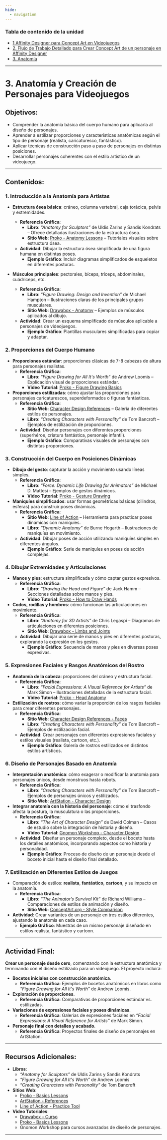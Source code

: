 ```yaml
---
hide:
  - navigation
---
```

### Tabla de contenido de la unidad
* [1 Affinity Designer para Concept Art en Videojuegos](ud2-1-Funcionalidades-y-Entorno-de-Trabajo-en-Affinity-Designer.md)
* [2. Flujo de Trabajo Detallado para Crear Concept Art de un personaje en Affinity Designer
  ](ud1-2-Desarrollo-del-Proceso-Creativo.md)
* [3. Anatomía](ud2-3-Anatomia.md)
---
# 3. **Anatomía y Creación de Personajes para Videojuegos**

## Objetivos:
- Comprender la anatomía básica del cuerpo humano para aplicarla al diseño de personajes.
- Aprender a estilizar proporciones y características anatómicas según el tipo de personaje (realista, caricaturesco, fantástico).
- Aplicar técnicas de construcción paso a paso de personajes en distintas posiciones.
- Desarrollar personajes coherentes con el estilo artístico de un videojuego.

---

## Contenidos:

### 1. **Introducción a la Anatomía para Artistas**
- **Estructura ósea básica**: cráneo, columna vertebral, caja torácica, pelvis y extremidades.
  - **Referencia Gráfica**:
    - **Libro**: *“Anatomy for Sculptors”* de Uldis Zarins y Sandis Kondrats – Ofrece detalladas ilustraciones de la estructura ósea.
    - **Sitio Web**: [Proko - Anatomy Lessons](https://www.proko.com/anatomy) – Tutoriales visuales sobre estructura ósea.
  - **Actividad**: Dibujar la estructura ósea simplificada de una figura humana en distintas poses.
    - **Ejemplo Gráfico**: Incluir diagramas simplificados de esqueletos en diferentes posturas.

- **Músculos principales**: pectorales, bíceps, tríceps, abdominales, cuádriceps, etc.
  - **Referencia Gráfica**:
    - **Libro**: *“Figure Drawing: Design and Invention”* de Michael Hampton – Ilustraciones claras de los principales grupos musculares.
    - **Sitio Web**: [Drawabox - Anatomy](https://drawabox.com/lessons/lesson-4) – Ejemplos de músculos aplicados al dibujo.
  - **Actividad**: Crear un esquema simplificado de músculos aplicable a personajes de videojuegos.
    - **Ejemplo Gráfico**: Plantillas musculares simplificadas para copiar y adaptar.

### 2. **Proporciones del Cuerpo Humano**
- **Proporciones estándar**: proporciones clásicas de 7-8 cabezas de altura para personajes realistas.
  - **Referencia Gráfica**:
    - **Libro**: *“Figure Drawing for All It's Worth”* de Andrew Loomis – Explicación visual de proporciones estándar.
    - **Video Tutorial**: [Proko - Figure Drawing Basics](https://www.youtube.com/watch?v=anAnPFQjbGE)
- **Proporciones estilizadas**: cómo ajustar las proporciones para personajes caricaturescos, superdeformados o figuras fantásticas.
  - **Referencia Gráfica**:
    - **Sitio Web**: [Character Design References](https://characterdesignreferences.com/) – Galería de diferentes estilos de personajes.
    - **Libro**: *“Creating Characters with Personality”* de Tom Bancroft – Ejemplos de estilización de proporciones.
  - **Actividad**: Diseñar personajes con diferentes proporciones (superhéroe, criatura fantástica, personaje infantil).
    - **Ejemplo Gráfico**: Comparativas visuales de personajes con distintas proporciones.

### 3. **Construcción del Cuerpo en Posiciones Dinámicas**
- **Dibujo del gesto**: capturar la acción y movimiento usando líneas simples.
  - **Referencia Gráfica**:
    - **Libro**: *“Force: Dynamic Life Drawing for Animators”* de Michael D. Mattesi – Ejemplos de gestos dinámicos.
    - **Video Tutorial**: [Proko - Gesture Drawing](https://www.youtube.com/watch?v=K3Cm14A0uoY)
- **Maniquíes simplificados**: usar formas geométricas básicas (cilindros, esferas) para construir poses dinámicas.
  - **Referencia Gráfica**:
    - **Sitio Web**: [Line of Action](https://line-of-action.com/) – Herramienta para practicar poses dinámicas con maniquíes.
    - **Libro**: *“Dynamic Anatomy”* de Burne Hogarth – Ilustraciones de maniquíes en movimiento.
  - **Actividad**: Dibujar poses de acción utilizando maniquíes simples en diferentes ángulos.
    - **Ejemplo Gráfico**: Serie de maniquíes en poses de acción complejas.

### 4. **Dibujar Extremidades y Articulaciones**
- **Manos y pies**: estructura simplificada y cómo captar gestos expresivos.
  - **Referencia Gráfica**:
    - **Libro**: *“Drawing the Head and Figure”* de Jack Hamm – Secciones detalladas sobre manos y pies.
    - **Video Tutorial**: [Proko - How to Draw Hands](https://www.youtube.com/watch?v=6wGb3uJklW0)
- **Codos, rodillas y hombros**: cómo funcionan las articulaciones en movimiento.
  - **Referencia Gráfica**:
    - **Libro**: *“Anatomy for 3D Artists”* de Chris Legaspi – Diagramas de articulaciones en diferentes posiciones.
    - **Sitio Web**: [Drawabox - Limbs and Joints](https://drawabox.com/lessons/lesson-9)
  - **Actividad**: Dibujar una serie de manos y pies en diferentes posturas, explorando la expresión en los gestos.
    - **Ejemplo Gráfico**: Secuencia de manos y pies en diversas poses expresivas.

### 5. **Expresiones Faciales y Rasgos Anatómicos del Rostro**
- **Anatomía de la cabeza**: proporciones del cráneo y estructura facial.
  - **Referencia Gráfica**:
    - **Libro**: *“Facial Expressions: A Visual Reference for Artists”* de Mark Simon – Ilustraciones detalladas de la estructura facial.
    - **Video Tutorial**: [Proko - Head Anatomy](https://www.youtube.com/watch?v=GBjVCO2dG5E)
- **Estilización de rostros**: cómo variar la proporción de los rasgos faciales para crear diferentes personajes.
  - **Referencia Gráfica**:
    - **Sitio Web**: [Character Design References - Faces](https://characterdesignreferences.com/category/character-design/faces/)
    - **Libro**: *“Creating Characters with Personality”* de Tom Bancroft – Ejemplos de estilización facial.
  - **Actividad**: Crear personajes con diferentes expresiones faciales y estilos visuales (realista, cartoon, etc.).
    - **Ejemplo Gráfico**: Galería de rostros estilizados en distintos estilos artísticos.

### 6. **Diseño de Personajes Basado en Anatomía**
- **Interpretación anatómica**: cómo exagerar o modificar la anatomía para personajes únicos, desde monstruos hasta robots.
  - **Referencia Gráfica**:
    - **Libro**: *“Creating Characters with Personality”* de Tom Bancroft – Ejemplos de personajes únicos y estilizados.
    - **Sitio Web**: [ArtStation - Character Design](https://www.artstation.com/search?q=character%20design&sort_by=trending)
- **Integrar anatomía con la historia del personaje**: cómo el trasfondo afecta la postura, la musculatura o las proporciones.
  - **Referencia Gráfica**:
    - **Libro**: *“The Art of Character Design”* de David Colman – Casos de estudio sobre la integración de historia y diseño.
    - **Video Tutorial**: [Gnomon Workshop - Character Design](https://www.gnomon.edu/online-courses/character-design)
  - **Actividad**: Diseñar un personaje completo, desde el boceto hasta los detalles anatómicos, incorporando aspectos como historia y personalidad.
    - **Ejemplo Gráfico**: Proceso de diseño de un personaje desde el boceto inicial hasta el diseño final detallado.

### 7. **Estilización en Diferentes Estilos de Juegos**
- Comparación de estilos: **realista**, **fantástico**, **cartoon**, y su impacto en la anatomía.
  - **Referencia Gráfica**:
    - **Libro**: *“The Animator’s Survival Kit”* de Richard Williams – Comparaciones de estilos de animación y diseño.
    - **Sitio Web**: [ConceptArt.org - Style Comparison](http://www.conceptart.org/forums/forumdisplay.php?f=14)
- **Actividad**: Crear variantes de un personaje en tres estilos diferentes, ajustando la anatomía en cada caso.
  - **Ejemplo Gráfico**: Muestras de un mismo personaje diseñado en estilos realista, fantástico y cartoon.

---

## Actividad Final:
**Crear un personaje desde cero**, comenzando con la estructura anatómica y terminando con el diseño estilizado para un videojuego. El proyecto incluirá:
- **Bocetos iniciales con construcción anatómica**.
  - **Referencia Gráfica**: Ejemplos de bocetos anatómicos en libros como *“Figure Drawing for All It's Worth”* de Andrew Loomis.
- **Exploración de proporciones**.
  - **Referencia Gráfica**: Comparativas de proporciones estándar vs. estilizadas.
- **Variaciones de expresiones faciales y poses dinámicas**.
  - **Referencia Gráfica**: Galerías de expresiones faciales en *“Facial Expressions: A Visual Reference for Artists”* de Mark Simon.
- **Personaje final con detalles y acabado**.
  - **Referencia Gráfica**: Proyectos finales de diseño de personajes en ArtStation.

---

## Recursos Adicionales:
- **Libros**:
  - *“Anatomy for Sculptors”* de Uldis Zarins y Sandis Kondrats
  - *“Figure Drawing for All It's Worth”* de Andrew Loomis
  - *“Creating Characters with Personality”* de Tom Bancroft
- **Sitios Web**:
  - [Proko - Basics Lessons](https://www.proko.com/course/drawing-basics/lessons)
  - [ArtStation - References](https://www.artstation.com/)
  - [Line of Action - Practice Tool](https://line-of-action.com/)
- **Video Tutoriales**:
  - [Drawabox - Curso](https://www.youtube.com/watch?v=9708PBUvCQ0&list=PLA7yj0dxiUGv7k8ohEt15EtMz9PTckNXw)
  - [Proko - Basics Lessons](https://www.proko.com/course/drawing-basics/lessons)
  - Gnomon Workshop para cursos avanzados de diseño de personajes.

---


